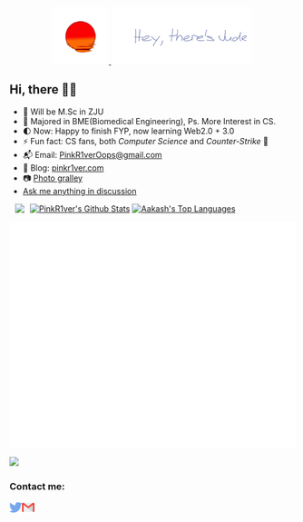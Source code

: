 <div id="header" align="center" class="row">
    <a href="https://pinkr1ver.com/">
        <img src="sunset.gif" height="100"> 
        <img src="jude.svg" height="100"> 
    </a>
</div>


## Hi, there 🤞🏻

- 🧱 Will be M.Sc in ZJU
- 🧪 Majored in BME(Biomedical Engineering), Ps. More Interest in CS.
- 🌓 Now: Happy to finish FYP, now learning Web2.0 +  3.0
- ⚡ Fun fact: CS fans, both *Computer Science* and *Counter-Strike* 🤣
- 📬 Email: PinkR1verOops@gmail.com
- 📰 Blog: [pinkr1ver.com](https://pinkr1ver.com)
- 📷 [Photo gralley](https://pinkr1ver.notion.site/3cfdd332b9a94b20bca041f2aa2bdcd2?v=24e696e6ab754386a710bc8e83976357)
- [Ask me anything in discussion](https://github.com/PinkR1ver/PinkR1ver/discussions)


<div>
       <a href="https://github.com/RinkR1ver"><img alt="PinkR1ver's Github Stats" src="https://github-readme-stats.vercel.app/api?username=PinkR1ver&show_icons=true&count_private=true&theme=midnight-purple&hide_border=true&bg_color=0D1117" /></a>
        <a href="https://github.com/PinkR1ver"><img alt="Aakash's Top Languages" src="https://github-readme-stats.vercel.app/api/top-langs/?username=PinkR1ver&langs_count=8&count_private=true&layout=compact&theme=midnight-purple&hide_border=true&bg_color=0D1117" width="300px"/></a>
    <img style="margin:0px 10px" src="https://activity-graph.herokuapp.com/graph?username=pinkr1ver&bg_color=0D1117&color=5BCDEC&line=5BCDEC&point=FFFFFF&hide_border=true" align="left"/>
</div>

![Metrics](/github-metrics.svg)

![](https://komarev.com/ghpvc/?username=PinkR1ver&color=blueviolet)

### Contact me:

[blog]: https://pinkr1ver.com
[twitter]: https://twitter.com/pinkr1ver
[instagram]: https://instagram.com/pinkcred1t
[mail]: mailto:pinkr1veroops@gmail.com
[telegram]: https://t.me/PinkR1ver
[medium]: https://medium.com/@pinkr1veroops

[<img align="left" alt="Twitter" width="22px" src="twitter.png" />][twitter] 
[<img align="left" alt="Mail" width="22px" src="gmail.png" />][mail] <br>
